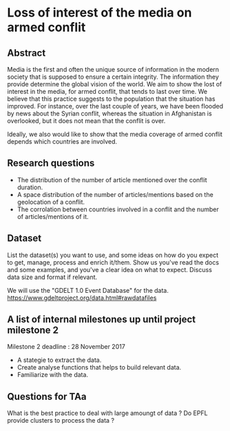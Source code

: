# Loss of interest of the media on armed conflit

## Abstract

Media is the first and often the unique source of information in the modern society that is supposed  to ensure a certain integrity. The information they provide determine the global vision of the world. 
We aim to show the lost of interest in the media, for armed conflit, that tends to last over time. We believe that this practice suggests to the population that the situation has improved. 
For instance, over the last couple of years, we have been flooded by news about the Syrian conflit, whereas the situation in Afghanistan is overlooked, but it does not mean that the conflit is over.

Ideally, we also would like to show that the media coverage of armed conflit depends which countries are involved.


## Research questions

* The distribution of the number of article mentioned over the conflit duration.
* A space distribution of the number of articles/mentions based on the geolocation of a conflit.
* The corrolation between countries involved in a conflit and the number of articles/mentions of it.


## Dataset
List the dataset(s) you want to use, and some ideas on how do you expect to get, manage, process and enrich it/them. Show us you've read the docs and some examples, and you've a clear idea on what to expect. Discuss data size and format if relevant.

We will use the "GDELT 1.0 Event Database" for the data. https://www.gdeltproject.org/data.html#rawdatafiles


## A list of internal milestones up until project milestone 2
Milestone 2 deadline : 28 November 2017

* A stategie to extract the data.
* Create analyse functions that helps to build relevant data.
* Familiarize with the data.

## Questions for TAa

What is the best practice to deal with large amoungt of data ?
Do EPFL provide clusters to process the data ?